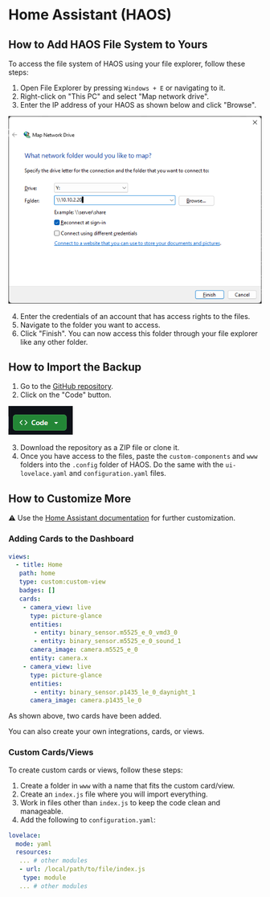 # Home Assistant (HAOS)

## How to Add HAOS File System to Yours

To access the file system of HAOS using your file explorer, follow these steps:

1. Open File Explorer by pressing `Windows + E` or navigating to it.
2. Right-click on "This PC" and select "Map network drive".
3. Enter the IP address of your HAOS as shown below and click "Browse".

  ![](./Docs/images/HAOS/map-network-folder.png)

4. Enter the credentials of an account that has access rights to the files.
5. Navigate to the folder you want to access.
6. Click "Finish". You can now access this folder through your file explorer like any other folder.

## How to Import the Backup

1. Go to the [GitHub repository](https://github.com/vives-project-xp/GreenhouseNetwork-Monitoring).
2. Click on the "Code" button.

  ![code](./Docs/images/HAOS/github-code-button.png)

3. Download the repository as a ZIP file or clone it.
4. Once you have access to the files, paste the `custom-components` and `www` folders into the `.config` folder of HAOS. Do the same with the `ui-lovelace.yaml` and `configuration.yaml` files.

## How to Customize More

⚠️ Use the [Home Assistant documentation](https://developers.home-assistant.io/docs/development_index) for further customization.

### Adding Cards to the Dashboard

```yaml
views:
  - title: Home
   path: home
   type: custom:custom-view
   badges: []
   cards:
    - camera_view: live
      type: picture-glance
      entities:
       - entity: binary_sensor.m5525_e_0_vmd3_0
       - entity: binary_sensor.m5525_e_0_sound_1
      camera_image: camera.m5525_e_0
      entity: camera.x
    - camera_view: live
      type: picture-glance
      entities:
       - entity: binary_sensor.p1435_le_0_daynight_1
      camera_image: camera.p1435_le_0
```

As shown above, two cards have been added.

You can also create your own integrations, cards, or views.

### Custom Cards/Views

To create custom cards or views, follow these steps:

1. Create a folder in `www` with a name that fits the custom card/view.
2. Create an `index.js` file where you will import everything.
3. Work in files other than `index.js` to keep the code clean and manageable.
4. Add the following to `configuration.yaml`:

  ```yaml
  lovelace:
    mode: yaml
    resources:
     ... # other modules
     - url: /local/path/to/file/index.js
      type: module
     ... # other modules
  ```